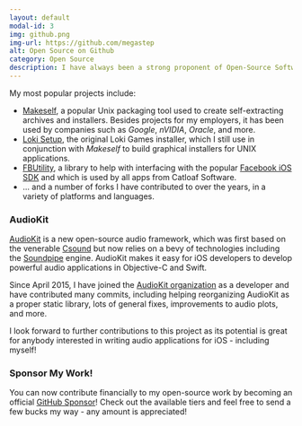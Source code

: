 ```yaml
---
layout: default
modal-id: 3
img: github.png
img-url: https://github.com/megastep
alt: Open Source on Github
category: Open Source
description: I have always been a strong proponent of Open-Source Software.<br/>I maintain a number of public projects on both my <a href="https://github.com/megastep">personal GitHub</a> and the <a href="https://github.com/catloafsoft">Catloaf Software organization</a>.
---
```

My most popular projects include:

* [Makeself](https://makeself.io), a popular Unix packaging tool used to create self-extracting archives and installers. Besides projects for my employers, it has been used by companies such as *Google*, *nVIDIA*, *Oracle*, and more.
* [Loki Setup](https://github.com/megastep/loki_setup), the original Loki Games installer, which I still use in conjunction with *Makeself* to build graphical installers for UNIX applications.
* [FBUtility](https://github.com/catloafsoft/FBUtility), a library to help with interfacing with the popular [Facebook iOS SDK](https://github.com/facebook/facebook-ios-sdk) and which is used by all apps from Catloaf Software.
* ... and a number of forks I have contributed to over the years, in a variety of platforms and languages.

### AudioKit

[AudioKit](http://audiokit.io) is a new open-source audio framework, which was first based on the venerable [Csound](http://www.csounds.com) but now relies on a bevy of technologies including the [Soundpipe](https://github.com/PaulBatchelor/Soundpipe) engine. AudioKit makes it easy for iOS developers to develop powerful audio applications in Objective-C and Swift.

Since April 2015, I have joined the <a href="https://github.com/audiokit">AudioKit organization</a> as a developer and have contributed many commits, including helping reorganizing AudioKit as a proper static library, lots of general fixes, improvements to audio plots, and more.

I look forward to further contributions to this project as its potential is great for anybody interested in writing audio applications for iOS - including myself!

### Sponsor My Work!

You can now contribute financially to my open-source work by becoming an official [GitHub Sponsor](https://github.com/users/megastep/sponsorship)! Check out the available tiers and feel free to send a few bucks my way - any amount is appreciated!
